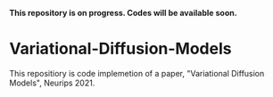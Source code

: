 **This repository is on progress. Codes will be available soon.**

# Variational-Diffusion-Models
This repositiory is code implemetion of a paper, "Variational Diffusion Models", Neurips 2021.
